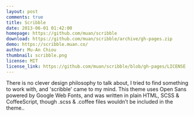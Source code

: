 ```yaml
---
layout: post
comments: true
title: Scribble
date: 2013-06-01 01:42:00
homepage: https://github.com/muan/scribble
download: https://github.com/muan/scribble/archive/gh-pages.zip
demo: https://scribble.muan.co/
author: Mu-An Chiou
thumbnail: scribble.png
license: MIT
license_link: https://github.com/muan/scribble/blob/gh-pages/LICENSE
---
```


There is no clever design philosophy to talk about, I tried to find something to work with, and 'scribble' came to my mind.
This theme uses Open Sans powered by Google Web Fonts, and was written in plain HTML, SCSS & CoffeeScript, though .scss & .coffee files wouldn’t be included in the theme..
